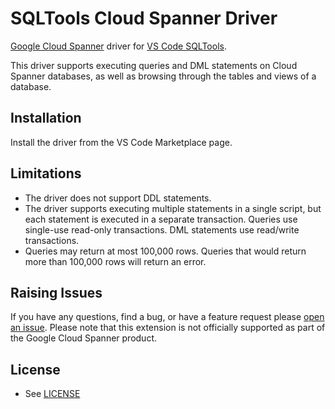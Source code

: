 # SQLTools Cloud Spanner Driver

[Google Cloud Spanner](https://cloud.google.com/spanner) driver for [VS Code SQLTools](https://vscode-sqltools.mteixeira.dev/).

This driver supports executing queries and DML statements on Cloud Spanner databases, as
well as browsing through the tables and views of a database.

## Installation

Install the driver from the VS Code Marketplace page.

## Limitations

- The driver does not support DDL statements.
- The driver supports executing multiple statements in a single script, but each statement is executed in a separate transaction. Queries use single-use read-only transactions. DML statements use read/write transactions.
- Queries may return at most 100,000 rows. Queries that would return more than 100,000 rows will return an error.

## Raising Issues

If you have any questions, find a bug, or have a feature request please [open an issue](https://github.com/cloudspannerecosystem/sqltools-cloud-spanner-driver/issues/new).
Please note that this extension is not officially supported as part of the Google Cloud Spanner product.

## License
* See [LICENSE](LICENSE)

